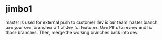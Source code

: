 # jimbo1

master is used for external push to customer
dev is our team master branch
use your own branches off of dev for features.  Use PR's to review and fix those branches.
Then, merge the working branches back into dev.


